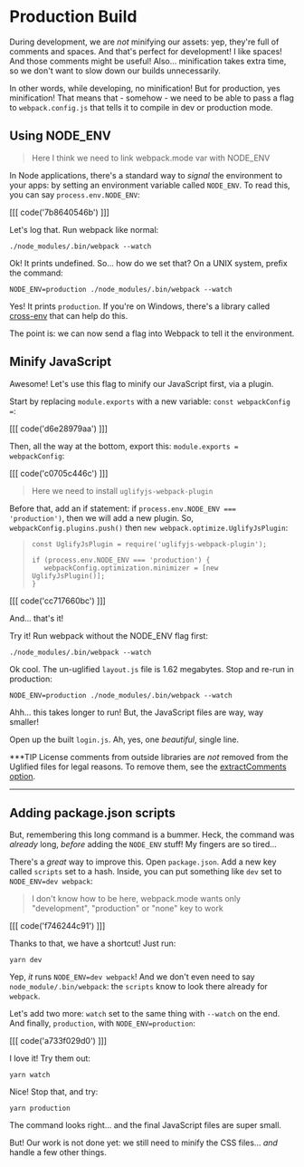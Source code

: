 # Production Build

During development, we are *not* minifying our assets: yep, they're full of comments
and spaces. And that's perfect for development! I like spaces! And those comments
might be useful! Also... minification takes extra time, so we don't want to slow
down our builds unnecessarily.

In other words, while developing, no minification! But for production, yes minification!
That means that - somehow - we need to be able to pass a flag to `webpack.config.js`
that tells it to compile in dev or production mode.

## Using NODE_ENV

> Here I think we need to link webpack.mode var with NODE_ENV

In Node applications, there's a standard way to *signal* the environment to your
apps: by setting an environment variable called `NODE_ENV`. To read this, you can
say `process.env.NODE_ENV`:

[[[ code('7b8640546b') ]]]

Let's log that. Run webpack like normal:

```terminal-silent
./node_modules/.bin/webpack --watch
```

Ok! It prints undefined. So... how do we set that? On a UNIX system, prefix the
command:

```terminal
NODE_ENV=production ./node_modules/.bin/webpack --watch
```

Yes! It prints `production`. If you're on Windows, there's a library called [cross-env][cross_env]
that can help do this.

The point is: we can now send a flag into Webpack to tell it the environment.

## Minify JavaScript

Awesome! Let's use this flag to minify our JavaScript first, via a plugin.

Start by replacing `module.exports` with a new variable: `const webpackConfig =`:

[[[ code('d6e28979aa') ]]]

Then, all the way at the bottom, export this: `module.exports = webpackConfig`:

[[[ code('c0705c446c') ]]]

> Here we need to install `uglifyjs-webpack-plugin`

Before that, add an if statement: if `process.env.NODE_ENV === 'production')`, then
we will add a new plugin. So, `webpackConfig.plugins.push()` then
`new webpack.optimize.UglifyJsPlugin`:

>```
>const UglifyJsPlugin = require('uglifyjs-webpack-plugin');
>
>if (process.env.NODE_ENV === 'production') {
>    webpackConfig.optimization.minimizer = [new UglifyJsPlugin()];
>}
>```

[[[ code('cc717660bc') ]]]

And... that's it!

Try it! Run webpack without the NODE_ENV flag first:

```terminal-silent
./node_modules/.bin/webpack --watch
```

Ok cool. The un-uglified `layout.js` file is 1.62 megabytes. Stop and re-run in production:

```terminal-silent
NODE_ENV=production ./node_modules/.bin/webpack --watch
```

Ahh... this takes longer to run! But, the JavaScript files are way, way smaller!

Open up the built `login.js`. Ah, yes, one *beautiful*, single line.

***TIP
License comments from outside libraries are *not* removed from the Uglified files
for legal reasons. To remove them, see the [extractComments option][extract_comments].
***

## Adding package.json scripts

But, remembering this long command is a bummer. Heck, the command was *already*
long, *before* adding the `NODE_ENV` stuff! My fingers are so tired...

There's a *great* way to improve this. Open `package.json`. Add a new key called
`scripts` set to a hash. Inside, you can put something like `dev` set to
`NODE_ENV=dev webpack`:

> I don't know how to be here, webpack.mode wants only "development", "production" 
> or "none" key to work

[[[ code('f746244c91') ]]]

Thanks to that, we have a shortcut! Just run:

```terminal
yarn dev
```

Yep, *it* runs `NODE_ENV=dev webpack`! And we don't even need to say
`node_module/.bin/webpack`: the `scripts` know to look there already for `webpack`.

Let's add two more: `watch` set to the same thing with `--watch` on the end. And
finally, `production`, with `NODE_ENV=production`:

[[[ code('a733f029d0') ]]]

I love it! Try them out:

```terminal
yarn watch
```

Nice! Stop that, and try:

```terminal
yarn production
```

The command looks right... and the final JavaScript files are super small.

But! Our work is not done yet: we still need to minify the CSS files... *and* handle
a few other things.


[cross_env]: https://npmjs.com/package/cross-env
[extract_comments]: https://github.com/webpack-contrib/uglifyjs-webpack-plugin#extractcomments
